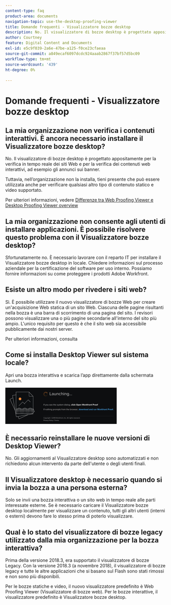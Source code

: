 ```yaml
---
content-type: faq
product-area: documents
navigation-topic: use-the-desktop-proofing-viewer
title: Domande frequenti - Visualizzatore bozze desktop
description: No. Il visualizzatore di bozze desktop è progettato appositamente per la verifica in tempo reale dei siti Web e per la verifica dei contenuti web interattivi, ad esempio gli annunci sui banner.
author: Courtney
feature: Digital Content and Documents
exl-id: e5c9f039-2a6e-47be-a125-f0ce23cfaeaa
source-git-commit: a849ecaf6097dcdc924aaab2867f37bf57d5bc09
workflow-type: tm+mt
source-wordcount: '439'
ht-degree: 0%

---
```


# Domande frequenti - Visualizzatore bozze desktop

## La mia organizzazione non verifica i contenuti interattivi. È ancora necessario installare il Visualizzatore bozze desktop?

No. Il visualizzatore di bozze desktop è progettato appositamente per la verifica in tempo reale dei siti Web e per la verifica dei contenuti web interattivi, ad esempio gli annunci sui banner.

Tuttavia, nell’organizzazione non la installa, tieni presente che può essere utilizzata anche per verificare qualsiasi altro tipo di contenuto statico e video supportato. 

Per ulteriori informazioni, vedere [Differenze tra Web Proofing Viewer e Desktop Proofing Viewer overview](../../../review-and-approve-work/proofing/proofing-overview/understand-differences-between-web-viewer.md)

## La mia organizzazione non consente agli utenti di installare applicazioni. È possibile risolvere questo problema con il Visualizzatore bozze desktop?

Sfortunatamente no. È necessario lavorare con il reparto IT per installare il Visualizzatore bozze desktop in locale. Chiedere informazioni sul processo aziendale per la certificazione del software per uso interno. Possiamo fornire informazioni su come proteggere i prodotti Adobe Workfront.

## Esiste un altro modo per rivedere i siti web?

Sì. È possibile utilizzare il nuovo visualizzatore di bozze Web per creare un&#39;acquisizione Web statica di un sito Web. Ciascuna delle pagine risultanti nella bozza è una barra di scorrimento di una pagina del sito. I revisori possono visualizzare una o più pagine secondarie all&#39;interno del sito più ampio. L&#39;unico requisito per questo è che il sito web sia accessibile pubblicamente dai nostri server.

Per ulteriori informazioni, consulta

## Come si installa Desktop Viewer sul sistema locale?

Apri una bozza interattiva e scarica l’app direttamente dalla schermata Launch.

![](assets/mceclip0-350x114.png) 

## È necessario reinstallare le nuove versioni di Desktop Viewer?

No. Gli aggiornamenti al Visualizzatore desktop sono automatizzati e non richiedono alcun intervento da parte dell&#39;utente o degli utenti finali.

## Il Visualizzatore desktop è necessario quando si invia la bozza a una persona esterna?

Solo se invii una bozza interattiva o un sito web in tempo reale alle parti interessate esterne. Se è necessario caricare il Visualizzatore bozze desktop localmente per visualizzare un contenuto, tutti gli altri utenti (interni o esterni) devono fare lo stesso prima di poterlo visualizzare.

## Qual è lo stato del visualizzatore di bozze legacy utilizzato dalla mia organizzazione per la bozza interattiva?

Prima della versione 2018.3, era supportato il visualizzatore di bozze Legacy. Con la versione 2018.3 (a novembre 2018), il visualizzatore di bozze legacy e tutte le altre applicazioni che si basano sul Flash sono stati rimossi e non sono più disponibili. 

Per le bozze statiche e video, il nuovo visualizzatore predefinito è Web Proofing Viewer (Visualizzatore di bozze web). Per le bozze interattive, il visualizzatore predefinito è Visualizzatore bozze desktop.

<!--For more information, see [Legacy proofing viewer removed in 2018.3](../../../workfront-proof/wp-work-proofsfiles/review-proofs-lpv/lpv-removed-2018.md)-->
